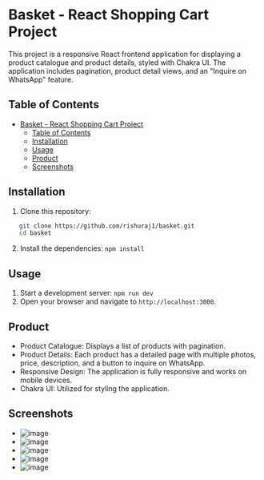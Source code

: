 # Basket - React Shopping Cart Project

This project is a responsive React frontend application for displaying a product catalogue and product details, styled with Chakra UI. The application includes pagination, product detail views, and an "Inquire on WhatsApp" feature.

## Table of Contents

- [Basket - React Shopping Cart Project](#basket---react-shopping-cart-project)
  - [Table of Contents](#table-of-contents)
  - [Installation](#installation)
  - [Usage](#usage)
  - [Product](#product)
  - [Screenshots](#screenshots)

## Installation

1. Clone this repository:

```sh
   git clone https://github.com/rishuraj1/basket.git
   cd basket
```

2. Install the dependencies:
   `npm install`

## Usage

1. Start a development server:
   `npm run dev`
2. Open your browser and navigate to `http://localhost:3000`.

## Product

- Product Catalogue: Displays a list of products with pagination.
- Product Details: Each product has a detailed page with multiple photos, price, description, and a button to inquire on WhatsApp.
- Responsive Design: The application is fully responsive and works on mobile devices.
- Chakra UI: Utilized for styling the application.

## Screenshots

- ![image](https://github.com/rishuraj1/basket/assets/47839626/a24a7366-ef20-4f2c-836c-403df6e964cc)
- ![image](https://github.com/rishuraj1/basket/assets/47839626/37affab2-dcda-46b1-8c7a-21325722dbf5)
- ![image](https://github.com/rishuraj1/basket/assets/47839626/a3f033de-b937-426a-8318-a6367937be21)
- ![image](https://github.com/rishuraj1/basket/assets/47839626/b4cddb0d-bd3e-4615-b697-26788271f773)
- ![image](https://github.com/rishuraj1/basket/assets/47839626/dcafffd4-08a5-4c59-a265-920321a6e841)





